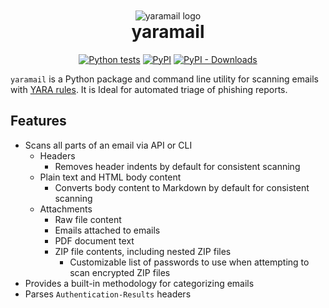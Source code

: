 <div align="center">
  <img src="https://seanthegeek.github.io/yaramail/_static/yaramail-logo.png" style="padding-top: 10px" alt="yaramail logo">
<h1 style="margin-top: 0; padding-top: 0">yaramail</h1>

  [![Python tests](https://github.com/seanthegeek/yaramail/actions/workflows/python-tests.yaml/badge.svg)](https://github.com/seanthegeek/yaramail/actions/workflows/python-tests.yaml)
  [![PyPI](https://img.shields.io/pypi/v/yara-mail)](https://pypi.org/project/yara-mail/)
  [![PyPI - Downloads](https://img.shields.io/pypi/dm/yara-mail?color=blue)](https://pypistats.org/packages/yara-mail)
</div>

`yaramail` is a Python package and command line utility for scanning emails with
[YARA rules][yara]. It is Ideal for automated triage of phishing reports.

## Features

- Scans all parts of an email via API or CLI
  - Headers
    -  Removes header indents by default for consistent scanning
  - Plain text and HTML body content
    - Converts body content to Markdown by default for consistent scanning
  - Attachments
    - Raw file content
    - Emails attached to emails
    - PDF document text
    - ZIP file contents, including nested ZIP files
      - Customizable list of passwords to use when attempting to scan encrypted ZIP files
- Provides a built-in methodology for categorizing emails
- Parses `Authentication-Results` headers


[yara]: https://yara.readthedocs.io/en/stable/writingrules.html

